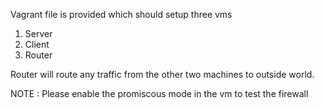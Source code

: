 Vagrant file is provided which should setup three vms

1. Server
2. Client
3. Router

Router will route any traffic from the other two machines to outside world.

NOTE : Please enable the promiscous mode in the vm to test the firewall